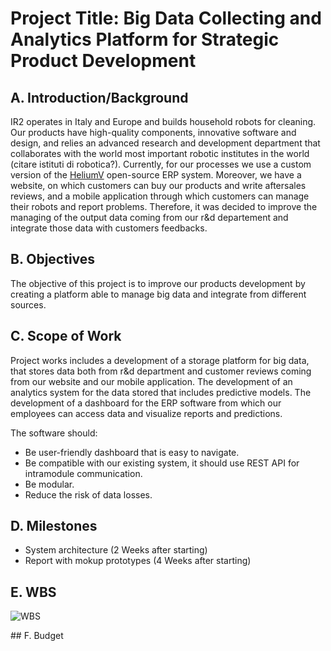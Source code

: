 # Project Title: Big Data Collecting and Analytics Platform for Strategic Product Development

## A. Introduction/Background
IR2 operates in Italy and Europe and builds household robots for cleaning. Our products have high-quality components, innovative software and design, and relies an advanced research and development department that collaborates with the world most important robotic institutes in the world (citare istituti di robotica?). Currently, for our processes we use a custom version of the [HeliumV](https://en.wikipedia.org/wiki/HeliumV) open-source ERP system. Moreover, we have a website, on which customers can buy our products and write aftersales reviews, and a mobile application through which customers can manage their robots and report problems. Therefore, it was decided to improve the managing of the output data coming from our r&d departement and integrate those data with customers feedbacks. 

## B. Objectives
The objective of this project is to improve our products development by creating a platform able to manage big data and integrate from different sources.

## C. Scope of Work
Project works includes a development of a storage platform for big data, that stores data both from r&d department and customer reviews coming from our website and our mobile application. The development of an analytics system for the data stored that includes predictive models. The development of a dashboard for the ERP software from which our employees can access data and visualize reports and predictions.

The software should:
- Be user-friendly dashboard that is easy to navigate.
- Be compatible with our existing system, it should use REST API for intramodule communication.
- Be modular.
- Reduce the risk of data losses.


## D. Milestones
- System architecture (2 Weeks after starting)
- Report with mokup prototypes (4 Weeks after starting)

## E. WBS
![WBS](./PM/WBS.drawio)

## F. Budget
